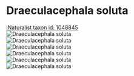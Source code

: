 
Draeculacephala soluta
======================
  
[iNaturalist taxon id: 1048845](https://www.inaturalist.org/taxa/1048845)  
![Draeculacephala soluta](https://inaturalist-open-data.s3.amazonaws.com/photos/149227828/medium.jpeg)  
![Draeculacephala soluta](https://inaturalist-open-data.s3.amazonaws.com/photos/149228059/medium.jpeg)  
![Draeculacephala soluta](https://inaturalist-open-data.s3.amazonaws.com/photos/141961754/medium.jpg)  
![Draeculacephala soluta](https://inaturalist-open-data.s3.amazonaws.com/photos/149227828/medium.jpeg)  
![Draeculacephala soluta](https://inaturalist-open-data.s3.amazonaws.com/photos/149228059/medium.jpeg)  
![Draeculacephala soluta](https://inaturalist-open-data.s3.amazonaws.com/photos/141961754/medium.jpg)